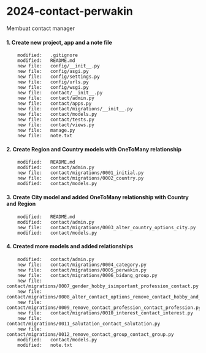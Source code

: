 # 2024-contact-perwakin
Membuat contact manager


#### 1. Create new project, app and a note file

        modified:   .gitignore
        modified:   README.md
        new file:   config/__init__.py
        new file:   config/asgi.py
        new file:   config/settings.py
        new file:   config/urls.py
        new file:   config/wsgi.py
        new file:   contact/__init__.py
        new file:   contact/admin.py
        new file:   contact/apps.py
        new file:   contact/migrations/__init__.py
        new file:   contact/models.py
        new file:   contact/tests.py
        new file:   contact/views.py
        new file:   manage.py
        new file:   note.txt


#### 2. Create Region and Country models with OneToMany relationship

        modified:   README.md
        modified:   contact/admin.py
        new file:   contact/migrations/0001_initial.py
        new file:   contact/migrations/0002_country.py
        modified:   contact/models.py


#### 3. Create City model and added OneToMany relationship with Country and Region

        modified:   README.md
        modified:   contact/admin.py
        new file:   contact/migrations/0003_alter_country_options_city.py
        modified:   contact/models.py

#### 4. Created more models and added relationships 

        modified:   contact/admin.py
        new file:   contact/migrations/0004_category.py
        new file:   contact/migrations/0005_perwakin.py
        new file:   contact/migrations/0006_bidang_group.py
        new file:   contact/migrations/0007_gender_hobby_isimportant_profession_contact.py
        new file:   contact/migrations/0008_alter_contact_options_remove_contact_hobby_and_more.py
        new file:   contact/migrations/0009_remove_contact_profession_contact_profession.py
        new file:   contact/migrations/0010_interest_contact_interest.py
        new file:   contact/migrations/0011_salutation_contact_salutation.py
        new file:   contact/migrations/0012_remove_contact_group_contact_group.py
        modified:   contact/models.py
        modified:   note.txt